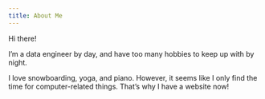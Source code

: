 ```yaml
---
title: About Me
---
```

Hi there! 

I’m a data engineer by day, and have too many hobbies to keep up with by night.

I love snowboarding, yoga, and piano. However, it seems like I only find the time for computer-related things. That’s why I have a website now!
